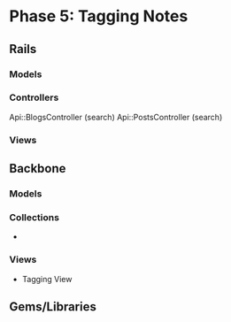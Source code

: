 # Phase 5: Tagging Notes

## Rails
### Models

### Controllers
Api::BlogsController (search)
Api::PostsController (search)

### Views

## Backbone
### Models

### Collections
*

### Views
* Tagging View

## Gems/Libraries
